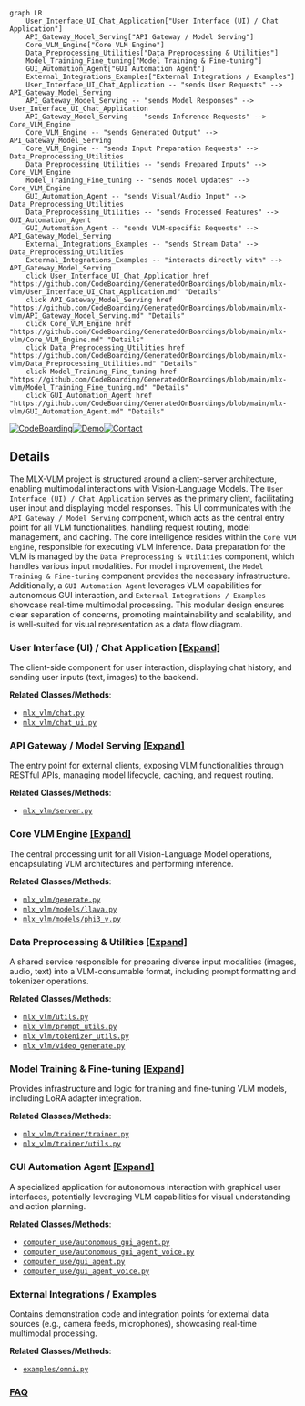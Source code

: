 ```mermaid
graph LR
    User_Interface_UI_Chat_Application["User Interface (UI) / Chat Application"]
    API_Gateway_Model_Serving["API Gateway / Model Serving"]
    Core_VLM_Engine["Core VLM Engine"]
    Data_Preprocessing_Utilities["Data Preprocessing & Utilities"]
    Model_Training_Fine_tuning["Model Training & Fine-tuning"]
    GUI_Automation_Agent["GUI Automation Agent"]
    External_Integrations_Examples["External Integrations / Examples"]
    User_Interface_UI_Chat_Application -- "sends User Requests" --> API_Gateway_Model_Serving
    API_Gateway_Model_Serving -- "sends Model Responses" --> User_Interface_UI_Chat_Application
    API_Gateway_Model_Serving -- "sends Inference Requests" --> Core_VLM_Engine
    Core_VLM_Engine -- "sends Generated Output" --> API_Gateway_Model_Serving
    Core_VLM_Engine -- "sends Input Preparation Requests" --> Data_Preprocessing_Utilities
    Data_Preprocessing_Utilities -- "sends Prepared Inputs" --> Core_VLM_Engine
    Model_Training_Fine_tuning -- "sends Model Updates" --> Core_VLM_Engine
    GUI_Automation_Agent -- "sends Visual/Audio Input" --> Data_Preprocessing_Utilities
    Data_Preprocessing_Utilities -- "sends Processed Features" --> GUI_Automation_Agent
    GUI_Automation_Agent -- "sends VLM-specific Requests" --> API_Gateway_Model_Serving
    External_Integrations_Examples -- "sends Stream Data" --> Data_Preprocessing_Utilities
    External_Integrations_Examples -- "interacts directly with" --> API_Gateway_Model_Serving
    click User_Interface_UI_Chat_Application href "https://github.com/CodeBoarding/GeneratedOnBoardings/blob/main/mlx-vlm/User_Interface_UI_Chat_Application.md" "Details"
    click API_Gateway_Model_Serving href "https://github.com/CodeBoarding/GeneratedOnBoardings/blob/main/mlx-vlm/API_Gateway_Model_Serving.md" "Details"
    click Core_VLM_Engine href "https://github.com/CodeBoarding/GeneratedOnBoardings/blob/main/mlx-vlm/Core_VLM_Engine.md" "Details"
    click Data_Preprocessing_Utilities href "https://github.com/CodeBoarding/GeneratedOnBoardings/blob/main/mlx-vlm/Data_Preprocessing_Utilities.md" "Details"
    click Model_Training_Fine_tuning href "https://github.com/CodeBoarding/GeneratedOnBoardings/blob/main/mlx-vlm/Model_Training_Fine_tuning.md" "Details"
    click GUI_Automation_Agent href "https://github.com/CodeBoarding/GeneratedOnBoardings/blob/main/mlx-vlm/GUI_Automation_Agent.md" "Details"
```

[![CodeBoarding](https://img.shields.io/badge/Generated%20by-CodeBoarding-9cf?style=flat-square)](https://github.com/CodeBoarding/GeneratedOnBoardings)[![Demo](https://img.shields.io/badge/Try%20our-Demo-blue?style=flat-square)](https://www.codeboarding.org/demo)[![Contact](https://img.shields.io/badge/Contact%20us%20-%20contact@codeboarding.org-lightgrey?style=flat-square)](mailto:contact@codeboarding.org)

## Details

The MLX-VLM project is structured around a client-server architecture, enabling multimodal interactions with Vision-Language Models. The `User Interface (UI) / Chat Application` serves as the primary client, facilitating user input and displaying model responses. This UI communicates with the `API Gateway / Model Serving` component, which acts as the central entry point for all VLM functionalities, handling request routing, model management, and caching. The core intelligence resides within the `Core VLM Engine`, responsible for executing VLM inference. Data preparation for the VLM is managed by the `Data Preprocessing & Utilities` component, which handles various input modalities. For model improvement, the `Model Training & Fine-tuning` component provides the necessary infrastructure. Additionally, a `GUI Automation Agent` leverages VLM capabilities for autonomous GUI interaction, and `External Integrations / Examples` showcase real-time multimodal processing. This modular design ensures clear separation of concerns, promoting maintainability and scalability, and is well-suited for visual representation as a data flow diagram.

### User Interface (UI) / Chat Application [[Expand]](./User_Interface_UI_Chat_Application.md)
The client-side component for user interaction, displaying chat history, and sending user inputs (text, images) to the backend.


**Related Classes/Methods**:

- <a href="https://github.com/Blaizzy/mlx-vlm/blob/main/mlx_vlm/chat.py" target="_blank" rel="noopener noreferrer">`mlx_vlm/chat.py`</a>
- <a href="https://github.com/Blaizzy/mlx-vlm/blob/main/mlx_vlm/chat_ui.py" target="_blank" rel="noopener noreferrer">`mlx_vlm/chat_ui.py`</a>


### API Gateway / Model Serving [[Expand]](./API_Gateway_Model_Serving.md)
The entry point for external clients, exposing VLM functionalities through RESTful APIs, managing model lifecycle, caching, and request routing.


**Related Classes/Methods**:

- <a href="https://github.com/Blaizzy/mlx-vlm/blob/main/mlx_vlm/server.py" target="_blank" rel="noopener noreferrer">`mlx_vlm/server.py`</a>


### Core VLM Engine [[Expand]](./Core_VLM_Engine.md)
The central processing unit for all Vision-Language Model operations, encapsulating VLM architectures and performing inference.


**Related Classes/Methods**:

- <a href="https://github.com/Blaizzy/mlx-vlm/blob/main/mlx_vlm/generate.py" target="_blank" rel="noopener noreferrer">`mlx_vlm/generate.py`</a>
- <a href="https://github.com/Blaizzy/mlx-vlm/blob/main/mlx_vlm/models/llava/llava.py" target="_blank" rel="noopener noreferrer">`mlx_vlm/models/llava.py`</a>
- <a href="https://github.com/Blaizzy/mlx-vlm/blob/main/mlx_vlm/models/phi3_v/phi3_v.py" target="_blank" rel="noopener noreferrer">`mlx_vlm/models/phi3_v.py`</a>


### Data Preprocessing & Utilities [[Expand]](./Data_Preprocessing_Utilities.md)
A shared service responsible for preparing diverse input modalities (images, audio, text) into a VLM-consumable format, including prompt formatting and tokenizer operations.


**Related Classes/Methods**:

- <a href="https://github.com/Blaizzy/mlx-vlm/blob/main/mlx_vlm/utils.py" target="_blank" rel="noopener noreferrer">`mlx_vlm/utils.py`</a>
- <a href="https://github.com/Blaizzy/mlx-vlm/blob/main/mlx_vlm/prompt_utils.py" target="_blank" rel="noopener noreferrer">`mlx_vlm/prompt_utils.py`</a>
- <a href="https://github.com/Blaizzy/mlx-vlm/blob/main/mlx_vlm/tokenizer_utils.py" target="_blank" rel="noopener noreferrer">`mlx_vlm/tokenizer_utils.py`</a>
- <a href="https://github.com/Blaizzy/mlx-vlm/blob/main/mlx_vlm/video_generate.py" target="_blank" rel="noopener noreferrer">`mlx_vlm/video_generate.py`</a>


### Model Training & Fine-tuning [[Expand]](./Model_Training_Fine_tuning.md)
Provides infrastructure and logic for training and fine-tuning VLM models, including LoRA adapter integration.


**Related Classes/Methods**:

- <a href="https://github.com/Blaizzy/mlx-vlm/blob/main/mlx_vlm/trainer/trainer.py" target="_blank" rel="noopener noreferrer">`mlx_vlm/trainer/trainer.py`</a>
- <a href="https://github.com/Blaizzy/mlx-vlm/blob/main/mlx_vlm/trainer/utils.py" target="_blank" rel="noopener noreferrer">`mlx_vlm/trainer/utils.py`</a>


### GUI Automation Agent [[Expand]](./GUI_Automation_Agent.md)
A specialized application for autonomous interaction with graphical user interfaces, potentially leveraging VLM capabilities for visual understanding and action planning.


**Related Classes/Methods**:

- <a href="https://github.com/Blaizzy/mlx-vlm/blob/main/computer_use/autonomous_gui_agent.py" target="_blank" rel="noopener noreferrer">`computer_use/autonomous_gui_agent.py`</a>
- <a href="https://github.com/Blaizzy/mlx-vlm/blob/main/computer_use/autonomous_gui_agent_voice.py" target="_blank" rel="noopener noreferrer">`computer_use/autonomous_gui_agent_voice.py`</a>
- <a href="https://github.com/Blaizzy/mlx-vlm/blob/main/computer_use/gui_agent.py" target="_blank" rel="noopener noreferrer">`computer_use/gui_agent.py`</a>
- <a href="https://github.com/Blaizzy/mlx-vlm/blob/main/computer_use/gui_agent_voice.py" target="_blank" rel="noopener noreferrer">`computer_use/gui_agent_voice.py`</a>


### External Integrations / Examples
Contains demonstration code and integration points for external data sources (e.g., camera feeds, microphones), showcasing real-time multimodal processing.


**Related Classes/Methods**:

- <a href="https://github.com/Blaizzy/mlx-vlm/blob/main/examples/omni.py" target="_blank" rel="noopener noreferrer">`examples/omni.py`</a>




### [FAQ](https://github.com/CodeBoarding/GeneratedOnBoardings/tree/main?tab=readme-ov-file#faq)